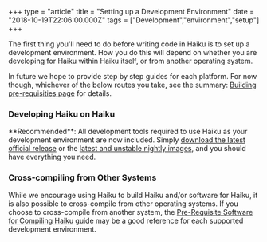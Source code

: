 +++
type = "article"
title = "Setting up a Development Environment"
date = "2018-10-19T22:06:00.000Z"
tags = ["Development","environment","setup"]
+++

<p class="intro">The first thing you'll need to do before writing code in Haiku is to set up a development environment. How you do this will depend on whether you are developing for Haiku within Haiku itself, or from another operating system.</p>

<p>In future we hope to provide step by step guides for each platform. For now though, whichever of the below routes you take, see the summary: <a href="/guides/building/pre-reqs">Building pre-requisities page</a> for details.</p>

<h3>Developing Haiku on Haiku</h3>
<p>**Recommended**: All development tools required to use Haiku as your development environment are now included. Simply <a href="/get-haiku" title="Get Haiku!">download the latest official release</a> or the <a href="https://download.haiku-os.org">latest and unstable nightly images</a>, and you should have everything you need.</p>

<h3>Cross-compiling from Other Systems</h3>

<p>While we encourage using Haiku to build Haiku and/or software for Haiku, it is also possible to cross-compile from other operating systems. If you choose to cross-compile from another system, the <a href="/guides/building/pre-reqs">Pre-Requisite Software for Compiling Haiku</a> guide may be a good reference for each supported development environment.</p>